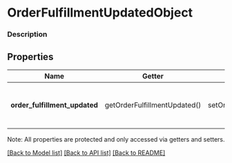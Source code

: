 # OrderFulfillmentUpdatedObject

### Description



## Properties
Name | Getter | Setter | Type | Description | Notes
------------ | ------------- | ------------- | ------------- | ------------- | -------------
**order_fulfillment_updated** | getOrderFulfillmentUpdated() | setOrderFulfillmentUpdated($value) | [**\SquareConnect\Model\OrderFulfillmentUpdated**](OrderFulfillmentUpdated.md) | Information about the updated order fulfillment. | [optional] 

Note: All properties are protected and only accessed via getters and setters.

[[Back to Model list]](../../README.md#documentation-for-models) [[Back to API list]](../../README.md#documentation-for-api-endpoints) [[Back to README]](../../README.md)

